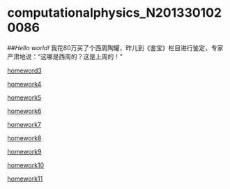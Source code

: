 # computationalphysics_N2013301020086
##*Hello world!*
我花80万买了个西周陶罐，昨儿到《鉴宝》栏目进行鉴定，专家严肃地说：“这哪是西周的？这是上周的！”

[homeword3](https://github.com/qinxiaochord/computationalphysics_N2013301020086/blob/master/homework3/homework3.md)

[homework4](https://github.com/qinxiaochord/computationalphysics_N2013301020086/blob/master/homework4/homework4.md)

[homework5](https://www.zybuluo.com/samuelstark/note/324616)

[homework6](https://www.zybuluo.com/samuelstark/note/336656)

[homework7](https://www.zybuluo.com/samuelstark/note/342291)

[homework8](https://www.zybuluo.com/samuelstark/note/350686)

[homework9](https://www.zybuluo.com/samuelstark/note/363996)

[homework10](https://www.zybuluo.com/samuelstark/note/364222)

[homework11](https://www.zybuluo.com/samuelstark/note/373225)
